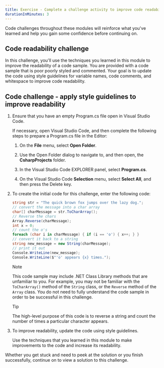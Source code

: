 ```yaml
---
title: Exercise - Complete a challenge activity to improve code readability
durationInMinutes: 3
---
```

Code challenges throughout these modules will reinforce what you've learned and help you gain some confidence before continuing on.

## Code readability challenge

In this challenge, you'll use the techniques you learned in this module to improve the readability of a code sample. You are provided with a code sample that is poor poorly styled and commented. Your goal is to update the code using style guidelines for variable names, code comments, and whitespace to improve code readability.

## Code challenge - apply style guidelines to improve readability

1. Ensure that you have an empty Program.cs file open in Visual Studio Code.

    If necessary, open Visual Studio Code, and then complete the following steps to prepare a Program.cs file in the Editor:

    1. On the **File** menu, select **Open Folder**.

    1. Use the Open Folder dialog to navigate to, and then open, the **CsharpProjects** folder.

    1. In the Visual Studio Code EXPLORER panel, select **Program.cs**.

    1. On the Visual Studio Code **Selection** menu, select **Select All**, and then press the Delete key.

1. To create the initial code for this challenge, enter the following code:

    ```c#
    string str = "The quick brown fox jumps over the lazy dog.";
    // convert the message into a char array
    char[] charMessage = str.ToCharArray();
    // Reverse the chars
    Array.Reverse(charMessage);
    int x = 0;
    // count the o's
    foreach (char i in charMessage) { if (i == 'o') { x++; } }
    // convert it back to a string
    string new_message = new String(charMessage);
    // print it out
    Console.WriteLine(new_message);
    Console.WriteLine($"'o' appears {x} times.");
    ```

    > [!NOTE]
    > This code sample may include .NET Class Library methods that are unfamiliar to you. For example, you may not be familiar with the `ToCharArray()` method of the `String` class, or the `Reverse` method of the `Array` class. You do not need to fully understand the code sample in order to be successful in this challenge.

    > [!TIP]
    > The high-level purpose of this code is to reverse a string and count the number of times a particular character appears.

1. To improve readability, update the code using style guidelines.

    Use the techniques that you learned in this module to make improvements to the code and increase its readability.

Whether you get stuck and need to peek at the solution or you finish successfully, continue on to view a solution to this challenge.
